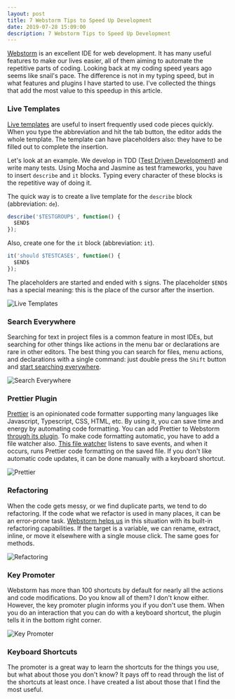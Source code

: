 ```yaml
---
layout: post
title: 7 Webstorm Tips to Speed Up Development
date: 2019-07-28 15:09:00
description: 7 Webstorm Tips to Speed Up Development
---
```

[Webstorm] is an excellent IDE for web development. It has many useful features to make our lives easier, all of them aiming to automate the repetitive parts of coding. Looking back at my coding speed years ago seems like snail's pace. The difference is not in my typing speed, but in what features and plugins I have started to use. I've collected the things that add the most value to this speedup in this article.

### Live Templates

[Live templates] are useful to insert frequently used code pieces quickly. When you type the abbreviation and hit the tab button, the editor adds the whole template. The template can have placeholders also: they have to be filled out to complete the insertion.

Let's look at an example. We develop in TDD ([Test Driven Development]) and write many tests. Using Mocha and Jasmine as test frameworks, you have to insert `describe` and `it` blocks. Typing every character of these blocks is the repetitive way of doing it.

The quick way is to create a live template for the `describe` block (abbreviation: `de`).

```javascript
describe('$TESTGROUP$', function() {
  $END$
});
```

Also, create one for the `it` block (abbreviation: `it`).
 
```javascript
it('should $TESTCASE$', function() {
  $END$
});
```

The placeholders are started and ended with `$` signs. The placeholder `$END$` has a special meaning: this is the place of the cursor after the insertion.

![Live Templates](https://thepracticaldev.s3.amazonaws.com/i/27yhd9sw3gdcvpim3yy8.gif)

### Search Everywhere

Searching for text in project files is a common feature in most IDEs, but searching for other things like actions in the menu bar or declarations are rare in other editors. The best thing you can search for files, menu actions, and declarations with a single command: just double press the `Shift` button and [start searching everywhere][Search Everywhere].

![Search Everywhere](https://thepracticaldev.s3.amazonaws.com/i/3k8ow6bpl981zml7tz5c.gif)

### Prettier Plugin

[Prettier] is an opinionated code formatter supporting many languages like Javascript, Typescript, CSS, HTML, etc. By using it, you can save time and energy by automating code formatting.
You can add Prettier to Webstorm [through its plugin][Prettier Webstorm Plugin]. To make code formatting automatic, you have to add a file watcher also. [This file watcher][Prettier File Watcher] listens to save events, and when it occurs, runs Prettier code formatting on the saved file.
If you don't like automatic code updates, it can be done manually with a keyboard shortcut.

![Prettier](https://thepracticaldev.s3.amazonaws.com/i/nr348lwjbosn6nrwdy43.png)

### Refactoring

When the code gets messy, or we find duplicate parts, we tend to do refactoring. If the code what we refactor is used in many places, it can be an error-prone task. [Webstorm helps us][Refactoring] in this situation with its built-in refactoring capabilities. If the target is a variable, we can rename, extract, inline, or move it elsewhere with a single mouse click. The same goes for methods.

![Refactoring](https://thepracticaldev.s3.amazonaws.com/i/9tox73sly6zji7oiia3x.png)

### Key Promoter

Webstorm has more than 100 shortcuts by default for nearly all the actions and code modifications. Do you know all of them? I don't know either. However, the key promoter plugin informs you if you don't use them. When you do an interaction that you can do with a keyboard shortcut, the plugin tells it in the bottom right corner.

![Key Promoter](https://thepracticaldev.s3.amazonaws.com/i/pjg6o4bljvrj07dyvs0v.png)

### Keyboard Shortcuts

The promoter is a great way to learn the shortcuts for the things you use, but what about those you don't know? It pays off to read through the list of the shortcuts at least once. I have created a list about those that I find the most useful.

### 

[Webstorm]: https://www.jetbrains.com/webstorm/
[Live Templates]: https://www.jetbrains.com/help/webstorm/using-live-templates.html
[Test Driven Development]: https://technologyconversations.com/2013/12/20/test-driven-development-tdd-example-walkthrough/
[Search Everywhere]: https://www.jetbrains.com/help/webstorm/searching-everywhere.html
[Prettier]: https://prettier.io/
[Prettier Webstorm Plugin]: https://plugins.jetbrains.com/plugin/10456-prettier
[Prettier File Watcher]: https://prettier.io/docs/en/webstorm.html#running-prettier-on-save-using-file-watcher
[Refactoring]: https://www.jetbrains.com/help/webstorm/refactoring-source-code.html

